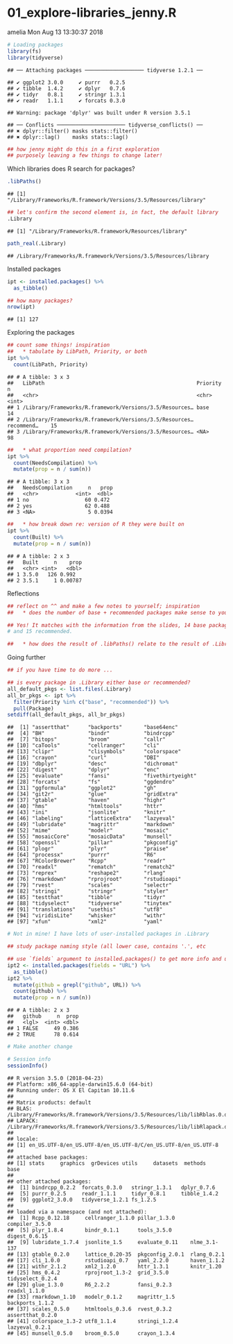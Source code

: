 01\_explore-libraries\_jenny.R
================
amelia
Mon Aug 13 13:30:37 2018

``` r
# Loading packages
library(fs)
library(tidyverse)
```

    ## ── Attaching packages ─────────────────── tidyverse 1.2.1 ──

    ## ✔ ggplot2 3.0.0     ✔ purrr   0.2.5
    ## ✔ tibble  1.4.2     ✔ dplyr   0.7.6
    ## ✔ tidyr   0.8.1     ✔ stringr 1.3.1
    ## ✔ readr   1.1.1     ✔ forcats 0.3.0

    ## Warning: package 'dplyr' was built under R version 3.5.1

    ## ── Conflicts ────────────────────── tidyverse_conflicts() ──
    ## ✖ dplyr::filter() masks stats::filter()
    ## ✖ dplyr::lag()    masks stats::lag()

``` r
## how jenny might do this in a first exploration
## purposely leaving a few things to change later!
```

Which libraries does R search for packages?

``` r
.libPaths()
```

    ## [1] "/Library/Frameworks/R.framework/Versions/3.5/Resources/library"

``` r
## let's confirm the second element is, in fact, the default library
.Library
```

    ## [1] "/Library/Frameworks/R.framework/Resources/library"

``` r
path_real(.Library)
```

    ## /Library/Frameworks/R.framework/Versions/3.5/Resources/library

Installed packages

``` r
ipt <- installed.packages() %>%
  as_tibble()

## how many packages?
nrow(ipt)
```

    ## [1] 127

Exploring the packages

``` r
## count some things! inspiration
##   * tabulate by LibPath, Priority, or both
ipt %>%
  count(LibPath, Priority)
```

    ## # A tibble: 3 x 3
    ##   LibPath                                                 Priority       n
    ##   <chr>                                                   <chr>      <int>
    ## 1 /Library/Frameworks/R.framework/Versions/3.5/Resources… base          14
    ## 2 /Library/Frameworks/R.framework/Versions/3.5/Resources… recommend…    15
    ## 3 /Library/Frameworks/R.framework/Versions/3.5/Resources… <NA>          98

``` r
##   * what proportion need compilation?
ipt %>%
  count(NeedsCompilation) %>%
  mutate(prop = n / sum(n))
```

    ## # A tibble: 3 x 3
    ##   NeedsCompilation     n   prop
    ##   <chr>            <int>  <dbl>
    ## 1 no                  60 0.472 
    ## 2 yes                 62 0.488 
    ## 3 <NA>                 5 0.0394

``` r
##   * how break down re: version of R they were built on
ipt %>%
  count(Built) %>%
  mutate(prop = n / sum(n))
```

    ## # A tibble: 2 x 3
    ##   Built     n    prop
    ##   <chr> <int>   <dbl>
    ## 1 3.5.0   126 0.992  
    ## 2 3.5.1     1 0.00787

Reflections

``` r
## reflect on ^^ and make a few notes to yourself; inspiration
##   * does the number of base + recommended packages make sense to you?

## Yes! It matches with the information from the slides, 14 base packages
# and 15 recommended.

##   * how does the result of .libPaths() relate to the result of .Library?
```

Going further

``` r
## if you have time to do more ...

## is every package in .Library either base or recommended?
all_default_pkgs <- list.files(.Library)
all_br_pkgs <- ipt %>%
  filter(Priority %in% c("base", "recommended")) %>%
  pull(Package)
setdiff(all_default_pkgs, all_br_pkgs)
```

    ##  [1] "assertthat"      "backports"       "base64enc"      
    ##  [4] "BH"              "bindr"           "bindrcpp"       
    ##  [7] "bitops"          "broom"           "callr"          
    ## [10] "caTools"         "cellranger"      "cli"            
    ## [13] "clipr"           "clisymbols"      "colorspace"     
    ## [16] "crayon"          "curl"            "DBI"            
    ## [19] "dbplyr"          "desc"            "dichromat"      
    ## [22] "digest"          "dplyr"           "enc"            
    ## [25] "evaluate"        "fansi"           "fivethirtyeight"
    ## [28] "forcats"         "fs"              "ggdendro"       
    ## [31] "ggformula"       "ggplot2"         "gh"             
    ## [34] "git2r"           "glue"            "gridExtra"      
    ## [37] "gtable"          "haven"           "highr"          
    ## [40] "hms"             "htmltools"       "httr"           
    ## [43] "ini"             "jsonlite"        "knitr"          
    ## [46] "labeling"        "latticeExtra"    "lazyeval"       
    ## [49] "lubridate"       "magrittr"        "markdown"       
    ## [52] "mime"            "modelr"          "mosaic"         
    ## [55] "mosaicCore"      "mosaicData"      "munsell"        
    ## [58] "openssl"         "pillar"          "pkgconfig"      
    ## [61] "plogr"           "plyr"            "praise"         
    ## [64] "processx"        "purrr"           "R6"             
    ## [67] "RColorBrewer"    "Rcpp"            "readr"          
    ## [70] "readxl"          "rematch"         "rematch2"       
    ## [73] "reprex"          "reshape2"        "rlang"          
    ## [76] "rmarkdown"       "rprojroot"       "rstudioapi"     
    ## [79] "rvest"           "scales"          "selectr"        
    ## [82] "stringi"         "stringr"         "styler"         
    ## [85] "testthat"        "tibble"          "tidyr"          
    ## [88] "tidyselect"      "tidyverse"       "tinytex"        
    ## [91] "translations"    "usethis"         "utf8"           
    ## [94] "viridisLite"     "whisker"         "withr"          
    ## [97] "xfun"            "xml2"            "yaml"

``` r
# Not in mine! I have lots of user-installed packages in .Library

## study package naming style (all lower case, contains '.', etc

## use `fields` argument to installed.packages() to get more info and use it!
ipt2 <- installed.packages(fields = "URL") %>%
  as_tibble()
ipt2 %>%
  mutate(github = grepl("github", URL)) %>%
  count(github) %>%
  mutate(prop = n / sum(n))
```

    ## # A tibble: 2 x 3
    ##   github     n  prop
    ##   <lgl>  <int> <dbl>
    ## 1 FALSE     49 0.386
    ## 2 TRUE      78 0.614

``` r
# Make another change

# Session info
sessionInfo()
```

    ## R version 3.5.0 (2018-04-23)
    ## Platform: x86_64-apple-darwin15.6.0 (64-bit)
    ## Running under: OS X El Capitan 10.11.6
    ## 
    ## Matrix products: default
    ## BLAS: /Library/Frameworks/R.framework/Versions/3.5/Resources/lib/libRblas.0.dylib
    ## LAPACK: /Library/Frameworks/R.framework/Versions/3.5/Resources/lib/libRlapack.dylib
    ## 
    ## locale:
    ## [1] en_US.UTF-8/en_US.UTF-8/en_US.UTF-8/C/en_US.UTF-8/en_US.UTF-8
    ## 
    ## attached base packages:
    ## [1] stats     graphics  grDevices utils     datasets  methods   base     
    ## 
    ## other attached packages:
    ##  [1] bindrcpp_0.2.2  forcats_0.3.0   stringr_1.3.1   dplyr_0.7.6    
    ##  [5] purrr_0.2.5     readr_1.1.1     tidyr_0.8.1     tibble_1.4.2   
    ##  [9] ggplot2_3.0.0   tidyverse_1.2.1 fs_1.2.5       
    ## 
    ## loaded via a namespace (and not attached):
    ##  [1] Rcpp_0.12.18     cellranger_1.1.0 pillar_1.3.0     compiler_3.5.0  
    ##  [5] plyr_1.8.4       bindr_0.1.1      tools_3.5.0      digest_0.6.15   
    ##  [9] lubridate_1.7.4  jsonlite_1.5     evaluate_0.11    nlme_3.1-137    
    ## [13] gtable_0.2.0     lattice_0.20-35  pkgconfig_2.0.1  rlang_0.2.1     
    ## [17] cli_1.0.0        rstudioapi_0.7   yaml_2.2.0       haven_1.1.2     
    ## [21] withr_2.1.2      xml2_1.2.0       httr_1.3.1       knitr_1.20      
    ## [25] hms_0.4.2        rprojroot_1.3-2  grid_3.5.0       tidyselect_0.2.4
    ## [29] glue_1.3.0       R6_2.2.2         fansi_0.2.3      readxl_1.1.0    
    ## [33] rmarkdown_1.10   modelr_0.1.2     magrittr_1.5     backports_1.1.2 
    ## [37] scales_0.5.0     htmltools_0.3.6  rvest_0.3.2      assertthat_0.2.0
    ## [41] colorspace_1.3-2 utf8_1.1.4       stringi_1.2.4    lazyeval_0.2.1  
    ## [45] munsell_0.5.0    broom_0.5.0      crayon_1.3.4
